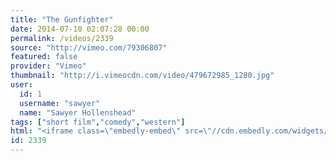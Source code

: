 ```yaml
---
title: "The Gunfighter"
date: 2014-07-10 02:07:28 00:00
permalink: /videos/2339
source: "http://vimeo.com/79306807"
featured: false
provider: "Vimeo"
thumbnail: "http://i.vimeocdn.com/video/479672985_1280.jpg"
user:
  id: 1
  username: "sawyer"
  name: "Sawyer Hollenshead"
tags: ["short film","comedy","western"]
html: "<iframe class=\"embedly-embed\" src=\"//cdn.embedly.com/widgets/media.html?src=http%3A%2F%2Fplayer.vimeo.com%2Fvideo%2F79306807&wmode=transparent&src_secure=1&url=http%3A%2F%2Fvimeo.com%2F79306807&image=http%3A%2F%2Fi.vimeocdn.com%2Fvideo%2F479672985_1280.jpg&key=daaebf4d9cdd46779200162d0ca86e20&type=text%2Fhtml&schema=vimeo\" width=\"1920\" height=\"800\" scrolling=\"no\" frameborder=\"0\" allowfullscreen></iframe>"
id: 2339
---
```


